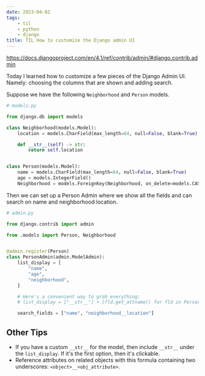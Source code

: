 ```yaml
---
date: 2023-04-02
tags:
    - til
    - python
    - django
title: TIL How to customize the Django admin UI
---
```


https://docs.djangoproject.com/en/4.1/ref/contrib/admin/#django.contrib.admin

Today I learned how to customize a few pieces of the Django Admin UI. Namely: choosing the columns that are shown and adding search.

Suppose we have the following `Neighborhood` and `Person` models.

```python
# models.py

from django.db import models

class Neighborhood(models.Model):
    location = models.CharField(max_length=64, null=False, blank=True)

    def __str__(self) -> str:
        return self.location


class Person(models.Model):
    name = models.CharField(max_length=64, null=False, blank=True)
    age = models.IntegerField()
    Neighborhood = models.ForeignKey(Neighborhood, on_delete=models.CASCADE, null=True)
```

Then we can set up a Person Admin where we show all the fields and can search on name and neighborhood location.

```python
# admin.py

from django.contrib import admin

from .models import Person, Neighborhood


@admin.register(Person)
class PersonAdmin(admin.ModelAdmin):
    list_display = [
        "name",
        "age",
        "neighborhood",
    ]

    # Here's a convenient way to grab everything:
    # list_display = ["__str__"] + [fld.get_attname() for fld in Person._meta.fields]

    search_fields = ["name", "neighborhood__location"]
```

## Other Tips

- If you have a custom `__str__` for the model, then include `__str__` under the `list_display`. If it's the first option, then it's clickable.
- Reference attributes on related objects with this formula containing two underscores: `<object>__<obj_attribute>`.
